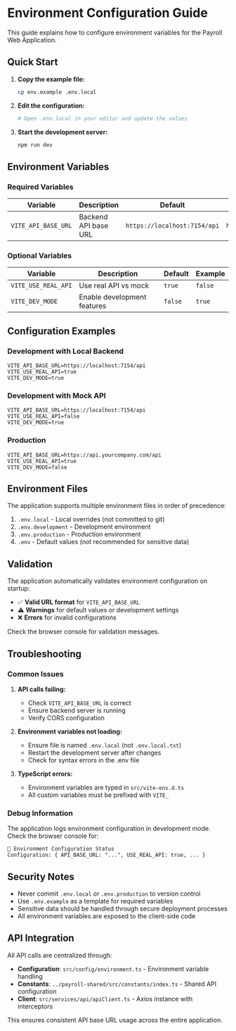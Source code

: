 # Environment Configuration Guide

This guide explains how to configure environment variables for the Payroll Web Application.

## Quick Start

1. **Copy the example file:**
   ```bash
   cp env.example .env.local
   ```

2. **Edit the configuration:**
   ```bash
   # Open .env.local in your editor and update the values
   ```

3. **Start the development server:**
   ```bash
   npm run dev
   ```

## Environment Variables

### Required Variables

| Variable | Description | Default | Example |
|----------|-------------|---------|---------|
| `VITE_API_BASE_URL` | Backend API base URL | `https://localhost:7154/api` | `https://api.payroll.com/api` |

### Optional Variables

| Variable | Description | Default | Example |
|----------|-------------|---------|---------|
| `VITE_USE_REAL_API` | Use real API vs mock | `true` | `false` |
| `VITE_DEV_MODE` | Enable development features | `false` | `true` |

## Configuration Examples

### Development with Local Backend
```env
VITE_API_BASE_URL=https://localhost:7154/api
VITE_USE_REAL_API=true
VITE_DEV_MODE=true
```

### Development with Mock API
```env
VITE_API_BASE_URL=https://localhost:7154/api
VITE_USE_REAL_API=false
VITE_DEV_MODE=true
```

### Production
```env
VITE_API_BASE_URL=https://api.yourcompany.com/api
VITE_USE_REAL_API=true
VITE_DEV_MODE=false
```

## Environment Files

The application supports multiple environment files in order of precedence:

1. `.env.local` - Local overrides (not committed to git)
2. `.env.development` - Development environment
3. `.env.production` - Production environment
4. `.env` - Default values (not recommended for sensitive data)

## Validation

The application automatically validates environment configuration on startup:

- ✅ **Valid URL format** for `VITE_API_BASE_URL`
- ⚠️ **Warnings** for default values or development settings
- ❌ **Errors** for invalid configurations

Check the browser console for validation messages.

## Troubleshooting

### Common Issues

1. **API calls failing:**
   - Check `VITE_API_BASE_URL` is correct
   - Ensure backend server is running
   - Verify CORS configuration

2. **Environment variables not loading:**
   - Ensure file is named `.env.local` (not `.env.local.txt`)
   - Restart the development server after changes
   - Check for syntax errors in the .env file

3. **TypeScript errors:**
   - Environment variables are typed in `src/vite-env.d.ts`
   - All custom variables must be prefixed with `VITE_`

### Debug Information

The application logs environment configuration in development mode. Check the browser console for:

```
🔧 Environment Configuration Status
Configuration: { API_BASE_URL: "...", USE_REAL_API: true, ... }
```

## Security Notes

- Never commit `.env.local` or `.env.production` to version control
- Use `.env.example` as a template for required variables
- Sensitive data should be handled through secure deployment processes
- All environment variables are exposed to the client-side code

## API Integration

All API calls are centralized through:

- **Configuration**: `src/config/environment.ts` - Environment variable handling
- **Constants**: `../payroll-shared/src/constants/index.ts` - Shared API configuration  
- **Client**: `src/services/api/apiClient.ts` - Axios instance with interceptors

This ensures consistent API base URL usage across the entire application. 